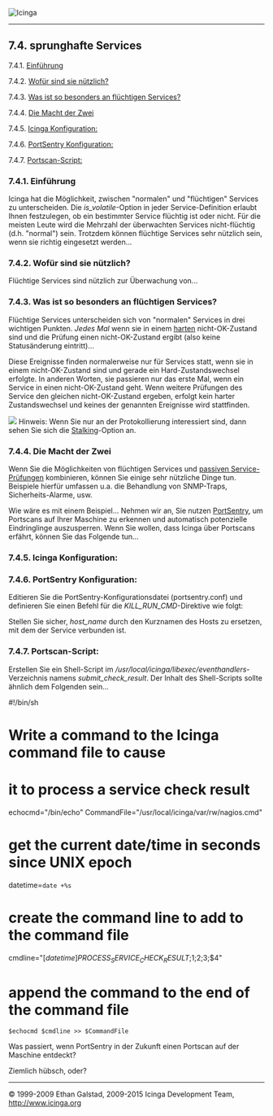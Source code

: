  ![Icinga](../images/logofullsize.png "Icinga") 

* * * * *

7.4. sprunghafte Services
-------------------------

7.4.1. [Einführung](volatileservices.md#introduction)

7.4.2. [Wofür sind sie nützlich?](volatileservices.md#usage)

7.4.3. [Was ist so besonders an flüchtigen
Services?](volatileservices.md#speciality)

7.4.4. [Die Macht der Zwei](volatileservices.md#poweroftwo)

7.4.5. [Icinga Konfiguration:](volatileservices.md#configvolatile)

7.4.6. [PortSentry
Konfiguration:](volatileservices.md#portsentryconfig)

7.4.7. [Portscan-Script:](volatileservices.md#portscanscript)

### 7.4.1. Einführung

Icinga hat die Möglichkeit, zwischen "normalen" und "flüchtigen"
Services zu unterscheiden. Die *is\_volatile*-Option in jeder
Service-Definition erlaubt Ihnen festzulegen, ob ein bestimmter Service
flüchtig ist oder nicht. Für die meisten Leute wird die Mehrzahl der
überwachten Services nicht-flüchtig (d.h. "normal") sein. Trotzdem
können flüchtige Services sehr nützlich sein, wenn sie richtig
eingesetzt werden...

### 7.4.2. Wofür sind sie nützlich?

Flüchtige Services sind nützlich zur Überwachung von...



### 7.4.3. Was ist so besonders an flüchtigen Services?

Flüchtige Services unterscheiden sich von "normalen" Services in drei
wichtigen Punkten. *Jedes Mal* wenn sie in einem
[harten](statetypes.md "5.8. Statustypen") nicht-OK-Zustand sind und
die Prüfung einen nicht-OK-Zustand ergibt (also keine Statusänderung
eintritt)...




Diese Ereignisse finden normalerweise nur für Services statt, wenn sie
in einem nicht-OK-Zustand sind und gerade ein Hard-Zustandswechsel
erfolgte. In anderen Worten, sie passieren nur das erste Mal, wenn ein
Service in einen nicht-OK-Zustand geht. Wenn weitere Prüfungen des
Service den gleichen nicht-OK-Zustand ergeben, erfolgt kein harter
Zustandswechsel und keines der genannten Ereignisse wird stattfinden.

![](../images/tip.gif) Hinweis: Wenn Sie nur an der Protokollierung
interessiert sind, dann sehen Sie sich die
[Stalking](stalking.md "7.14. Status Stalking")-Option an.

### 7.4.4. Die Macht der Zwei

Wenn Sie die Möglichkeiten von flüchtigen Services und [passiven
Service-Prüfungen](passivechecks.md "5.7. Passive Prüfungen (Passive Checks)")
kombinieren, können Sie einige sehr nützliche Dinge tun. Beispiele
hierfür umfassen u.a. die Behandlung von SNMP-Traps, Sicherheits-Alarme,
usw.

Wie wäre es mit einem Beispiel... Nehmen wir an, Sie nutzen
[PortSentry](http://sourceforge.net/projects/sentrytools/), um Portscans
auf Ihrer Maschine zu erkennen und automatisch potenzielle Eindringlinge
auszusperren. Wenn Sie wollen, dass Icinga über Portscans erfährt,
können Sie das Folgende tun...

### 7.4.5. Icinga Konfiguration:






### 7.4.6. PortSentry Konfiguration:

Editieren Sie die PortSentry-Konfigurationsdatei (portsentry.conf) und
definieren Sie einen Befehl für die *KILL\_RUN\_CMD*-Direktive wie
folgt:

</code></pre> 
</code></pre>

Stellen Sie sicher, *host\_name* durch den Kurznamen des Hosts zu
ersetzen, mit dem der Service verbunden ist.

### 7.4.7. Portscan-Script:

Erstellen Sie ein Shell-Script im
*/usr/local/icinga/libexec/eventhandlers*-Verzeichnis namens
*submit\_check\_result*. Der Inhalt des Shell-Scripts sollte ähnlich dem
Folgenden sein...

</code></pre> 
 #!/bin/sh
 # Write a command to the Icinga command file to cause
 # it to process a service check result
 echocmd="/bin/echo"
 CommandFile="/usr/local/icinga/var/rw/nagios.cmd"
 # get the current date/time in seconds since UNIX epoch
 datetime=`date +%s`
 # create the command line to add to the command file
 cmdline="[$datetime] PROCESS_SERVICE_CHECK_RESULT;$1;$2;$3;$4"
 # append the command to the end of the command file
 `$echocmd $cmdline >> $CommandFile`
</code></pre>

Was passiert, wenn PortSentry in der Zukunft einen Portscan auf der
Maschine entdeckt?





Ziemlich hübsch, oder?

* * * * *


© 1999-2009 Ethan Galstad, 2009-2015 Icinga Development Team,
http://www.icinga.org

